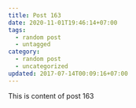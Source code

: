 ```yaml
---
title: Post 163
date: 2020-11-01T19:46:14+07:00
tags:
  - random post
  - untagged
category:
  - random post
  - uncategorized
updated: 2017-07-14T00:09:16+07:00
---
```

This is content of post 163